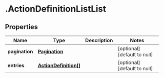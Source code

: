 # .ActionDefinitionListList

## Properties
Name | Type | Description | Notes
------------ | ------------- | ------------- | -------------
**pagination** | [**Pagination**](Pagination.md) |  | [optional] [default to null]
**entries** | [**ActionDefinition[]**](ActionDefinition.md) |  | [optional] [default to null]


